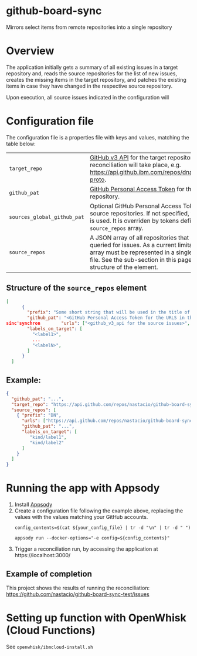 # github-board-sync
Mirrors select items from remote repositories into a single repository

# Overview

The application initially gets a summary of all existing issues in a target repository and, reads the source repositories for the list of new issues, creates the missing items in the target repository, and patches the existing items in case they have changed in the respective source repository.

Upon execution, all source issues indicated in the configuration will 

# Configuration file

The configuration file is a properties file with keys and values, matching the table below:

| | |
|---|---|
| `target_repo` | [GitHub v3 API](https://developer.github.com/v3/) for the target repository where the reconciliation will take place, e.g. https://api.github.ibm.com/repos/dnastaci/oncsuite-proto. |
| `github_pat` | [GitHub Personal Access Token](https://github.com/settings/tokens) for the target repository. |
| `sources_global_github_pat` | Optional GitHub Personal Access Token for all source repositories. If not specified, then `github_pat` is used. It is overriden by tokens defined inside the `source_repos` array. |
| `source_repos`| A JSON array of all repositories that should be queried for issues. As a current limitation, the JSON array must be represented in a single-line inside the file. See the sub-section in this page for the structure of the element. |


## Structure of the `source_repos` element

```json
[
      { 
        "prefix": "Some short string that will be used in the title of the target issue",
        "github_pat": "<GitHub Personal Access Token for the URLS in the "urls" element.>",
sinc'synchron        "urls": ["<github_v3_api for the source issues>", ...],
        "labels_on_target": [
          "<label1>",
          ...
          "<labelN>",
        ]
      }
  ]
```


## Example:

```json
{ 
  "github_pat": "...",
  "target_repo": "https://api.github.com/repos/nastacio/github-board-sync-test",
  "source_repos": [ 
    { "prefix": "DN",
      "urls": ["https://api.github.com/repos/nastacio/github-board-sync/issues?assignee=nastacio&state=all"],
      "github_pat": "...",
      "labels_on_target": [
         "kind/label1",
         "kind/label2"
      ]
    }
  ]
}
```

# Running the app with Appsody

1. Install [Appsody](https://appsody.dev)
1. Create a configuration file following the example above, replacing the values with the values matching your GitHub accounts.
    ```
    config_contents=$(cat ${your_config_file} | tr -d "\n" | tr -d " ")

    appsody run --docker-options="-e config=${config_contents}"
    ```
1. Trigger a reconciliation run, by accessing the application at https://localhost:3000/

## Example of completion

This project shows the results of running the reconciliation:
https://github.com/nastacio/github-board-sync-test/issues


# Setting up function with OpenWhisk (Cloud Functions)

See `openwhisk/ibmcloud-install.sh`
